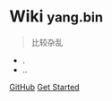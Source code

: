# Wiki <small>yang.bin</small>

> 比较杂乱

- .
- ..

[GitHub](https://github.com/yangb92)
[Get Started](#wiki-by-yangbin)